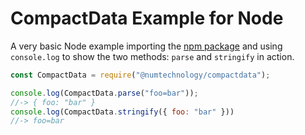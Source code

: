 # CompactData Example for Node

A very basic Node example importing the [npm package](https://www.npmjs.com/package/compactdata) and using `console.log` to show the two methods: `parse` and `stringify` in action.

```javascript
const CompactData = require("@numtechnology/compactdata");

console.log(CompactData.parse("foo=bar"));
//-> { foo: "bar" }
console.log(CompactData.stringify({ foo: "bar" }))
//-> foo=bar
```